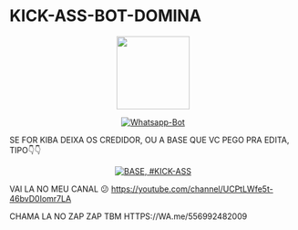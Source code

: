 # KICK-ASS-BOT-DOMINA
<p align="center">
<img src="https://media.tenor.com/images/a93294fb25e59af287d66f710bd3bebc/tenor.gif" width="128" height="128"/>
</p>
<p align="center">
<a href="#"><img title="Whatsapp-Bot" src="https://img.shields.io/badge/Termux Whatsapp Bot-green?colorA=%23ff0000&colorB=%23017e40&style=for-the-badge"></a>
</p>



SE FOR KIBA DEIXA OS CREDIDOR, OU A BASE QUE VC PEGO PRA EDITA, TIPO👇👇

<p align="center">
<a href="#"><img title="BASE, #KICK-ASS" src="https://img.shields.io/badge/BASE, KICK-ASS-green?colorA=%23ff0000&colorB=%23017e40&style=for-the-badge"></a>
</p>


VAI LA NO MEU CANAL 😕
https://youtube.com/channel/UCPtLWfe5t-46bvD0Iomr7LA

CHAMA LA NO ZAP ZAP TBM 
HTTPS://WA.me/556992482009
